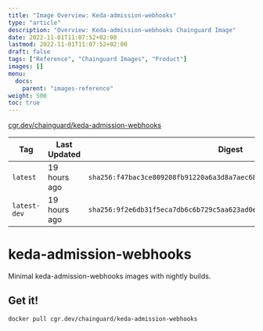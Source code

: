 ```yaml
---
title: "Image Overview: Keda-admission-webhooks"
type: "article"
description: "Overview: Keda-admission-webhooks Chainguard Image"
date: 2022-11-01T11:07:52+02:00
lastmod: 2022-11-01T11:07:52+02:00
draft: false
tags: ["Reference", "Chainguard Images", "Product"]
images: []
menu:
  docs:
    parent: "images-reference"
weight: 500
toc: true
---
```


[cgr.dev/chainguard/keda-admission-webhooks](https://github.com/chainguard-images/images/tree/main/images/keda-admission-webhooks)

| Tag          | Last Updated | Digest                                                                    |
|--------------|--------------|---------------------------------------------------------------------------|
| `latest`     | 19 hours ago | `sha256:f47bac3ce809208fb91220a6a3d8a7aec6820acfe67db4af47fbd56c7dbaf00a` |
| `latest-dev` | 19 hours ago | `sha256:9f2e6db31f5eca7db6c6b729c5aa623ad0e528cb0006ff238e254880211b7ffc` |

# keda-admission-webhooks

Minimal keda-admission-webhooks images with nightly builds.

## Get it!

```shell
docker pull cgr.dev/chainguard/keda-admission-webhooks
```